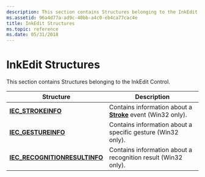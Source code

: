 ```yaml
---
description: This section contains Structures belonging to the InkEdit Control.
ms.assetid: 96a4d77a-ad9c-40bb-a4c0-eb4ca77cac4e
title: InkEdit Structures
ms.topic: reference
ms.date: 05/31/2018
---
```


# InkEdit Structures

This section contains Structures belonging to the InkEdit Control.



| Structure                                                                    | Description                                                                                  |
|------------------------------------------------------------------------------|----------------------------------------------------------------------------------------------|
| [**IEC\_STROKEINFO**](/windows/desktop/api/inked/ns-inked-iec_strokeinfo)                       | Contains information about a [**Stroke**](inkedit-stroke.md) event (Win32 only).<br/> |
| [**IEC\_GESTUREINFO**](/windows/desktop/api/inked/ns-inked-iec_gestureinfo)                     | Contains information about a specific gesture (Win32 only).<br/>                       |
| [**IEC\_RECOGNITIONRESULTINFO**](/windows/desktop/api/inked/ns-inked-iec_recognitionresultinfo) | Contains information about a recognition result (Win32 only).<br/>                     |



 

 

 




